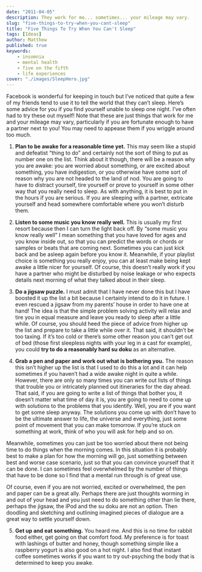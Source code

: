 ```yaml
---
date: "2011-04-05"
description: They work for me... sometimes... your mileage may vary.
slug: "five-things-to-try-when-you-cant-sleep" 
title: "Five Things To Try When You Can't Sleep"
tags: [Ideas]
author: Matthew
published: true
keywords:
    - insomnia
    - mental health
    - five on the fifth
    - life experiences
cover: "./images/SleepHero.jpg"
---
```


Facebook is wonderful for keeping in touch but I’ve noticed that quite a few of my friends tend to use it to tell the world that they can’t sleep. Here’s some advice for you if you find yourself unable to sleep one night. I’ve often had to try these out myself! Note that these are just things that work for me and your mileage may vary, particularly if you are fortunate enough to have a partner next to you! You may need to appease them if you wriggle around too much.

1. **Plan to be awake for a reasonable time yet.** This may seem like a stupid and defeatist “thing to do” and certainly not the sort of thing to put as number one on the list. Think about it though, there will be a reason why you are awake: you are worried about something, or are excited about something, you have indigestion, or you otherwise have some sort of reason why you are not headed to the land of nod. You are going to have to distract yourself, tire yourself or prove to yourself in some other way that you really need to sleep. As with anything, it is best to put in the hours if you are serious. If you are sleeping with a partner, extricate yourself and head somewhere comfortable where you won’t disturb them.

2. **Listen to some music you know really well.** This is usually my first resort because then I can turn the light back off. By “some music you know really well” I mean something that you have loved for ages and you know inside out, so that you can predict the words or chords or samples or beats that are coming next. Sometimes you can just kick back and be asleep again before you know it. Meanwhile, if your playlist choice is something you really enjoy, you can at least make being kept awake a little nicer for yourself. Of course, this doesn’t really work if you have a partner who might be disturbed by noise leakage or who expects details next morning of what they talked about in their sleep.

3. **Do a jigsaw puzzle.** I must admit that I have never done this but I have boosted it up the list a bit because I certainly intend to do it in future. I even rescued a jigsaw from my parents’ house in order to have one at hand! The idea is that the simple problem solving activity will relax and tire you in equal measure and leave you ready to sleep after a little while. Of course, you should heed the piece of advice from higher up the list and prepare to take a little while over it. That said, it shouldn’t be too taxing. If it’s too cold or there’s some other reason you can’t get out of bed (those first sleepless nights with your leg in a cast for example), you could **try to do a reasonably hard su doku** as an alternative.

4. **Grab a pen and paper and work out what is bothering you.** The reason this isn’t higher up the list is that I used to do this a lot and it can help sometimes if you haven’t had a wide awake night in quite a while. However, there are only so many times you can write out lists of things that trouble you or intricately planned out itineraries for the day ahead. That said, if you are going to write a list of things that bother you, it doesn’t matter what time of day it is, you are going to need to come up with solutions to the problems that you identify. Well, you are if you want to get some sleep anyway. The solutions you come up with don’t have to be the ultimate answer to life, the universe and everything, just some point of movement that you can make tomorrow. If you’re stuck on something at work, think of who you will ask for help and so on.

Meanwhile, sometimes you can just be too worried about there not being time to do things when the morning comes. In this situation it is probably best to make a plan for how the morning will go, just something between best and worse case scenario, just so that you can convince yourself that it can be done. I can sometimes feel overwhelmed by the number of things that have to be done so I find that a mental run through is of great use.

Of course, even if you are not worried, excited or overwhelmed, the pen and paper can be a great ally. Perhaps there are just thoughts worming in and out of your head and you just need to do something other than lie there, perhaps the jigsaw, the iPod and the su doku are not an option. Then doodling and sketching and outlining imagined pieces of dialogue are a great way to settle yourself down.

5. **Get up and eat something.** You heard me. And this is no time for rabbit food either, get going on that comfort food. My preference is for toast with lashings of butter and honey, though something simple like a raspberry yogurt is also good on a hot night. I also find that instant coffee sometimes works if you want to try out-psyching the body that is determined to keep you awake.



